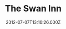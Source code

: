 ---
date: 2012-07-07T13:10:26.000Z
title: The Swan Inn
latitude: 52.70560140249523
longitude: 1.4617292753873463
category: checkin
---